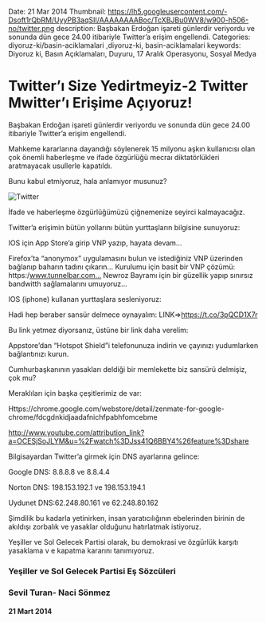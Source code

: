 Date: 21 Mar 2014
Thumbnail: https://lh5.googleusercontent.com/-Dsoft1rQbRM/UyyPB3aqSII/AAAAAAAABoc/TcXBJBu0WV8/w900-h506-no/twitter.png
description: Başbakan Erdoğan işareti günlerdir veriyordu ve sonunda dün gece 24.00 itibariyle Twitter’a erişim engellendi.
Categories: diyoruz-ki/basin-aciklamalari ,diyoruz-ki, basin-aciklamalari
keywords: Diyoruz ki, Basın Açıklamaları, Duyuru, 17 Aralık Operasyonu, Sosyal Medya

# Twitter’ı Size Yedirtmeyiz-2 Twitter Mwitter’ı Erişime Açıyoruz!

Başbakan Erdoğan işareti günlerdir veriyordu ve sonunda dün gece 24.00 itibariyle Twitter’a erişim engellendi.
 
Mahkeme kararlarına dayandığı söylenerek 15 milyonu aşkın kullanıcısı olan çok önemli haberleşme ve ifade özgürlüğü mecraı diktatörlükleri aratmayacak usullerle kapatıldı.
 
Bunu kabul etmiyoruz,  hala anlamıyor musunuz?

![Twitter](https://lh5.googleusercontent.com/-Dsoft1rQbRM/UyyPB3aqSII/AAAAAAAABoc/TcXBJBu0WV8/w900-h506-no/twitter.png)

İfade ve haberleşme özgürlüğümüzü çiğnemenize seyirci kalmayacağız.
 
Twitter’a erişimin bütün yollarını bütün yurttaşların bilgisine sunuyoruz:
 
IOS için App Store’a girip VNP yazıp, hayata devam…
 
Firefox’ta “anonymox” uygulamasını bulun ve istediğiniz VNP üzerinden bağlanıp baharın tadını çıkarın… Kurulumu için basit bir VNP çözümü: https:/www.tunnelbar.com…  Newroz Bayramı için bir güzellik yapıp sınırsız bandwitth sağlamalarını umuyoruz…
 
IOS (iphone) kullanan yurttaşlara sesleniyoruz:
 
Hadi hep beraber sansür delmece oynayalım: LINK=>https://t.co/3pQCD1X7r
 
Bu link yetmez diyorsanız, üstüne bir link daha verelim:
 
Appstore’dan “Hotspot Shield”i telefonunuza indirin ve çayınızı yudumlarken bağlantınızı kurun.
 
Cumhurbaşkanının yasakları deldiği bir memlekette biz sansürü delmişiz, çok mu?
 
Meraklıları için başka çeşitlerimiz de var:
 
Https://chrome.google.com/webstore/detail/zenmate-for-google-chrome/fdcgdnkidjaadafnichfpabhfomcebme
 
http://www.youtube.com/attribution_link?a=OCESjSoJLYM&u=%2Fwatch%3DJss41Q6BBY4%26feature%3Dshare
 
Bilgisayardan Twitter’a girmek için DNS ayarlarına gelince:
 
Google DNS: 8.8.8.8 ve 8.8.4.4
 
Norton DNS: 198.153.192.1 ve 198.153.194.1
 
Uydunet DNS:62.248.80.161  ve 62.248.80.162
 
Şimdilik bu kadarla yetinirken, insan yaratıcılığının ebelerinden birinin de akıldışı zorbalık ve yasaklar olduğunu hatırlatmak istiyoruz.
 
Yeşiller ve Sol Gelecek Partisi olarak, bu demokrasi ve özgürlük karşıtı yasaklama v e kapatma kararını tanımıyoruz.
 
### Yeşiller ve Sol Gelecek Partisi Eş Sözcüleri
### Sevil Turan- Naci Sönmez


#### 21 Mart 2014

